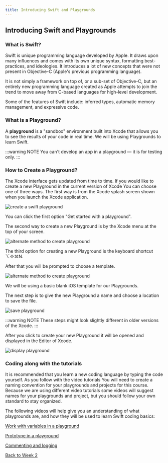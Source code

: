 ```yaml
---
title: Introducing Swift and Playgrounds
---
```


## Introducing Swift and Playgrounds

### What is Swift?

Swift is unique programming language developed by Apple. It draws upon many influences and comes with its own unique syntax, formatting best-practices, and ideologies. It introduces a lot of new concepts that were not present in Objective-C (Apple's previous programming language).

It is not simply a framework on top of, or a sub-set of Objective-C, but an entirely new programming language created as Apple attempts to join the trend to move away from C-based languages for high-level development.

Some of the features of Swift include: inferred types, automatic memory management, and expressive code.

### What is a Playground?

A **playground** is a "sandbox" environment built into Xcode that allows you to see the results of your code in real time.  We will be using Playgrounds to learn Swift.

:::warning NOTE
You can't develop an app in a playground — it is for testing only.
:::

### How to Create a Playground?

The Xcode interface gets updated from time to time.  If you would like to create a new Playground in the current version of Xcode You can choose one of three ways.  The first way is from the Xcode splash screen shown when you launch the Xcode application.

![create a swift playground](/F2020/assets/img/introducing_swift_1.png)

You can click the first option "Get started with a playground".

The second way to create a new Playground is by the Xcode menu at the top of your screen.

![alternate method to create playground](/F2020/assets/img/introducing_swift_2.png)

The third option for creating a new Playground is the keyboard shortcut ⌥⇧⌘N.

After that you will be prompted to choose a template.

![alternate method to create playground](/F2020/assets/img/introducing_swift_3.png)

We will be using a basic blank iOS template for our Playgrounds.

The next step is to give the new Playground a name and choose a location to save the file.

![save playground](/F2020/assets/img/introducing_swift_4.png)

:::warning NOTE
These steps might look slightly different in older versions of the Xcode.
:::

After you click to create your new Playground it will be opened and displayed in the Editor of Xcode.

![display playground](/F2020/assets/img/introducing_swift_5.png)

### Coding along with the tutorials

It is recommended that you learn a new coding language by typing the code yourself.  As you follow with the video tutorials You will need to create a naming convention for your playgrounds and projects for this course.  Because we are using different video tutorials some videos will suggest names for your playgrounds and project, but you should follow your own standard to stay organized.

The following videos will help give you an understanding of what playgrounds are, and how they will be used to learn Swift coding basics:

<!-- [Download Swift playground from swift.org](https://docs.swift.org/swift-book/GuidedTour/GuidedTour.playground.zip) -->


[Work with variables in a playground](https://www.linkedin.com/learning/programming-for-non-programmers-ios-12-and-swift-5/work-with-variables-in-a-playground?u=2199673)

[Prototype in a playground](https://www.linkedin.com/learning/xcode-10-essential-training/prototype-in-a-playground?u=2199673)

[Commenting and logging](https://www.linkedin.com/learning/swift-5-essential-training/logging-and-commenting?u=2199673)

[Back to Week 2](./index.md#during-class)